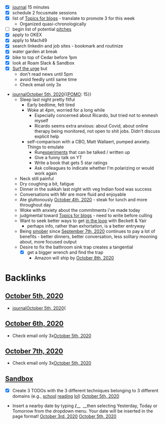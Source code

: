 - [x] [journal](<journal.md>) 15 minutes
- [x] schedule 2 focusmate sessions
- [x] list of [Topics for blogs](<Topics for blogs.md>) - translate to promote 3 for this week
    - Organized quasi-chronologically
- [ ] begin list of potential [pitches](<pitches.md>)
- [x] apply to OKEX
- [x] apply to Mach49
- [x] search linkedin and job sites - bookmark and routinize
- [x] water garden at break
- [x] bike to top of Cedar before 1pm
- [x] look at Roam Slack & Sandbox
- [x] [Surf the urge](<Surf the urge.md>) but 
    - don't read news until 5pm
    - avoid feedly until same time
    - Check email only 3x 
- [journal](<journal.md>)[October 5th, 2020](<October 5th, 2020.md>){{[POMO](<POMO.md>): 15}}
    - Sleep last night pretty fitful
        - Early bedtime, felt tired
        - Woke at 4pm, worried for a long while
            - Especially concerned about Ricardo, but tried not to enmesh myself
            - Ricardo seems extra anxious: about Covid, about online therapy being monitored, not open to shit jobs. Didn't discuss explicit help
        - self-comparison with a CBO, Matt Wallaert, pumped anxiety. Things to emulate
            - Run[experiments](<experiments.md>) that can be talked / written up
            - Give a funny talk on YT
            - Write a book that gets 5 star ratings
            - Ask colleagues to indicate whether I'm polarizing or would work again
    - Neck still painful
    - Dry coughing a bit, fatigue
    - Dinner in the sukkah last night with veg Indian food was success
    - Conversations with Mir are more fluid and enjoyable
    - Ate gluttonously [October 4th, 2020](<October 4th, 2020.md>) - steak for lunch and more throughout day
    - Woke with anxiety about the commitments i've made today
    - judgmental toward [Topics for blogs](<Topics for blogs.md>) - need to write before culling
    - Want to seek better ways to get [in the loop](<in the loop.md>) with Beckett & Yair
        - perhaps info, rather than exhortation, is a better entryway
    - Being [smober](<smober.md>) since [September 7th, 2020](<September 7th, 2020.md>) continues to pay a lot of benefits - better dinners, better conversation, less solitary mooning about, more focused output
    - Desire to fix the bathroom sink trap creates a tangential 
        - [x] get a bigger wrench and find the trap
            - Amazon will ship by [October 8th, 2020](<October 8th, 2020.md>)

# Backlinks
## [October 5th, 2020](<October 5th, 2020.md>)
- [journal](<journal.md>)[October 5th, 2020](<October 5th, 2020.md>){

## [October 6th, 2020](<October 6th, 2020.md>)
- Check email only 3x[October 5th, 2020](<October 5th, 2020.md>)

## [October 7th, 2020](<October 7th, 2020.md>)
- Check email only 3x[October 5th, 2020](<October 5th, 2020.md>)

## [Sandbox](<Sandbox.md>)
- [x] Create 3 TODOs with the 3 different techniques belonging to 3 different domains (e.g., [school](<school.md>) [reading](<reading.md>) [lol](<lol.md>)) [October 5th, 2020](<October 5th, 2020.md>)

- Insert a nearby date by typing **/**__  __then selecting Yesterday, Today or Tomorrow from the dropdown menu. Your date will be inserted in the page format! [October 3rd, 2020](<October 3rd, 2020.md>) [October 5th, 2020](<October 5th, 2020.md>)

